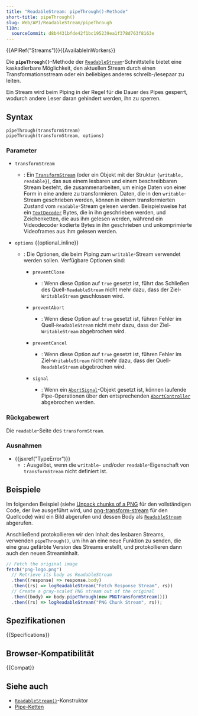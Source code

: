 ```yaml
---
title: "ReadableStream: pipeThrough()-Methode"
short-title: pipeThrough()
slug: Web/API/ReadableStream/pipeThrough
l10n:
  sourceCommit: d8b4431bfde42f1bc195239ea1f378d763f8163e
---
```


{{APIRef("Streams")}}{{AvailableInWorkers}}

Die **`pipeThrough()`**-Methode der [`ReadableStream`](/de/docs/Web/API/ReadableStream)-Schnittstelle bietet eine kaskadierbare Möglichkeit, den aktuellen Stream durch einen Transformationsstream oder ein beliebiges anderes schreib-/lesepaar zu leiten.

Ein Stream wird beim Piping in der Regel für die Dauer des Pipes gesperrt, wodurch andere Leser daran gehindert werden, ihn zu sperren.

## Syntax

```js-nolint
pipeThrough(transformStream)
pipeThrough(transformStream, options)
```

### Parameter

- `transformStream`

  - : Ein [`TransformStream`](/de/docs/Web/API/TransformStream) (oder ein Objekt mit der Struktur `{writable, readable}`), das aus einem lesbaren und einem beschreibbaren Stream besteht, die zusammenarbeiten, um einige Daten von einer Form in eine andere zu transformieren.
    Daten, die in den `writable`-Stream geschrieben werden, können in einem transformierten Zustand vom `readable`-Stream gelesen werden.
    Beispielsweise hat ein [`TextDecoder`](/de/docs/Web/API/TextDecoder) Bytes, die in ihn geschrieben werden, und Zeichenketten, die aus ihm gelesen werden, während ein Videodecoder kodierte Bytes in ihn geschrieben und unkomprimierte Videoframes aus ihm gelesen werden.

- `options` {{optional_inline}}

  - : Die Optionen, die beim Piping zum `writable`-Stream verwendet werden sollen.
    Verfügbare Optionen sind:

    - `preventClose`

      - : Wenn diese Option auf `true` gesetzt ist, führt das Schließen des Quell-`ReadableStream` nicht mehr dazu, dass der Ziel-`WritableStream` geschlossen wird.

    - `preventAbort`

      - : Wenn diese Option auf `true` gesetzt ist, führen Fehler im Quell-`ReadableStream` nicht mehr dazu, dass der Ziel-`WritableStream` abgebrochen wird.

    - `preventCancel`

      - : Wenn diese Option auf `true` gesetzt ist, führen Fehler im Ziel-`WritableStream` nicht mehr dazu, dass der Quell-`ReadableStream` abgebrochen wird.

    - `signal`

      - : Wenn ein [`AbortSignal`](/de/docs/Web/API/AbortSignal)-Objekt gesetzt ist, können laufende Pipe-Operationen über den entsprechenden [`AbortController`](/de/docs/Web/API/AbortController) abgebrochen werden.

### Rückgabewert

Die `readable`-Seite des `transformStream`.

### Ausnahmen

- {{jsxref("TypeError")}}
  - : Ausgelöst, wenn die `writable`- und/oder `readable`-Eigenschaft von `transformStream` nicht definiert ist.

## Beispiele

Im folgenden Beispiel (siehe [Unpack chunks of a PNG](https://mdn.github.io/dom-examples/streams/png-transform-stream/) für den vollständigen Code, der live ausgeführt wird, und [png-transform-stream](https://github.com/mdn/dom-examples/tree/main/streams/png-transform-stream) für den Quellcode) wird ein Bild abgerufen und dessen Body als [`ReadableStream`](/de/docs/Web/API/ReadableStream) abgerufen.

Anschließend protokollieren wir den Inhalt des lesbaren Streams, verwenden `pipeThrough()`, um ihn an eine neue Funktion zu senden, die eine grau gefärbte Version des Streams erstellt, und protokollieren dann auch den neuen Streaminhalt.

```js
// Fetch the original image
fetch("png-logo.png")
  // Retrieve its body as ReadableStream
  .then((response) => response.body)
  .then((rs) => logReadableStream("Fetch Response Stream", rs))
  // Create a gray-scaled PNG stream out of the original
  .then((body) => body.pipeThrough(new PNGTransformStream()))
  .then((rs) => logReadableStream("PNG Chunk Stream", rs));
```

## Spezifikationen

{{Specifications}}

## Browser-Kompatibilität

{{Compat}}

## Siehe auch

- [`ReadableStream()`](/de/docs/Web/API/ReadableStream/ReadableStream)-Konstruktor
- [Pipe-Ketten](/de/docs/Web/API/Streams_API/Using_readable_streams#pipe_chains)
